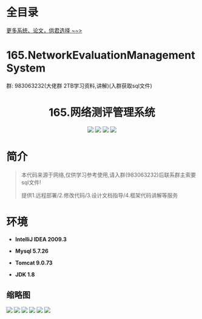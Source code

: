 # 全目录

[更多系统、论文，供君选择 ~~>](https://www.bitwise.net.cn)
# 165.NetworkEvaluationManagementSystem

<p>群: 983063232(大佬群 2TB学习资料,讲解)(入群获取sql文件)</p>

<p><h1 align="center">165.网络测评管理系统</h1></p>


<p align="center">
	<img src="https://img.shields.io/badge/jdk-1.8-orange.svg"/>
    <img src="https://img.shields.io/badge/spring-5.x-lightgrey.svg"/>
    <img src="https://img.shields.io/badge/springmvc-3.x-blue.svg"/>
    <img src="https://img.shields.io/badge/mybatis-5.x-yellow.svg"/>
</p>

# 简介


> 本代码来源于网络,仅供学习参考使用,请入群(983063232)后联系群主索要sql文件!
>
> 提供1.远程部署/2.修改代码/3.设计文档指导/4.框架代码讲解等服务




# 环境

- <b>IntelliJ IDEA 2009.3</b>

- <b>Mysql 5.7.26</b>

- <b>Tomcat 9.0.73</b>

- <b>JDK 1.8</b>




## 缩略图


![](https://bitwise.oss-cn-heyuan.aliyuncs.com/2024/9/10/eced496a-6b62-4e03-829e-86cee5de1417.png)
![](https://bitwise.oss-cn-heyuan.aliyuncs.com/2024/9/10/03d9300e-4676-4d09-9fd2-0c5d9303838f.png)
![](https://bitwise.oss-cn-heyuan.aliyuncs.com/2024/9/10/48dd6764-8902-4398-aefb-78b1b0b31c24.png)
![](https://bitwise.oss-cn-heyuan.aliyuncs.com/2024/9/10/ed793864-3b07-43e1-9fba-4c6608a87ce6.png)
![](https://bitwise.oss-cn-heyuan.aliyuncs.com/2024/9/10/cab2297e-7f0e-4a8e-b07c-92d32420b782.png)
![](https://bitwise.oss-cn-heyuan.aliyuncs.com/2024/9/10/e9b4c1ab-c027-4a3c-87b9-b25c92275e78.png)



